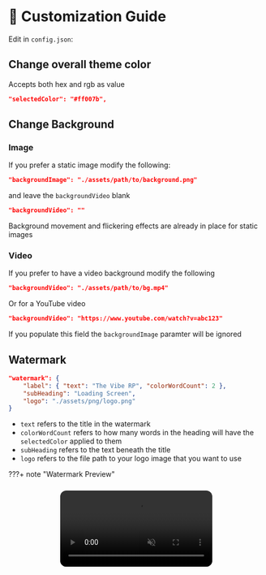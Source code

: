 # 🎨 Customization Guide

Edit in `config.json`:

## Change overall theme color

Accepts both hex and rgb as value

```json
"selectedColor": "#ff007b",
```

## Change Background

### Image

If you prefer a static image modify the following:

```json
"backgroundImage": "./assets/path/to/background.png"
```

and leave the `backgroundVideo` blank

```json
"backgroundVideo": ""
```

Background movement and flickering effects are already in place for static images

### Video

If you prefer to have a video background modify the following

```json
"backgroundVideo": "./assets/path/to/bg.mp4"
```

Or for a YouTube video

```json
"backgroundVideo": "https://www.youtube.com/watch?v=abc123"
```

If you populate this field the `backgroundImage` paramter will be ignored

## Watermark

```json
"watermark": { 
    "label": { "text": "The Vibe RP", "colorWordCount": 2 }, 
    "subHeading": "Loading Screen", 
    "logo": "./assets/png/logo.png" 
}
```

- `text` refers to the title in the watermark
- `colorWordCount` refers to how many words in the heading will have the `selectedColor` applied to them
- `subHeading` refers to the text beneath the title
- `logo` refers to the file path to your logo image that you want to use

???+ note "Watermark Preview"
    <div style="display: flex; justify-content: center; margin: 1.5rem 0;">
        <video 
            src="./../media/mp4/WatermarkDemo.mp4" 
            autoplay 
            muted 
            playsinline 
            loop 
            style="max-width: 100%; border-radius: 12px;">
        </video>
    </div>

